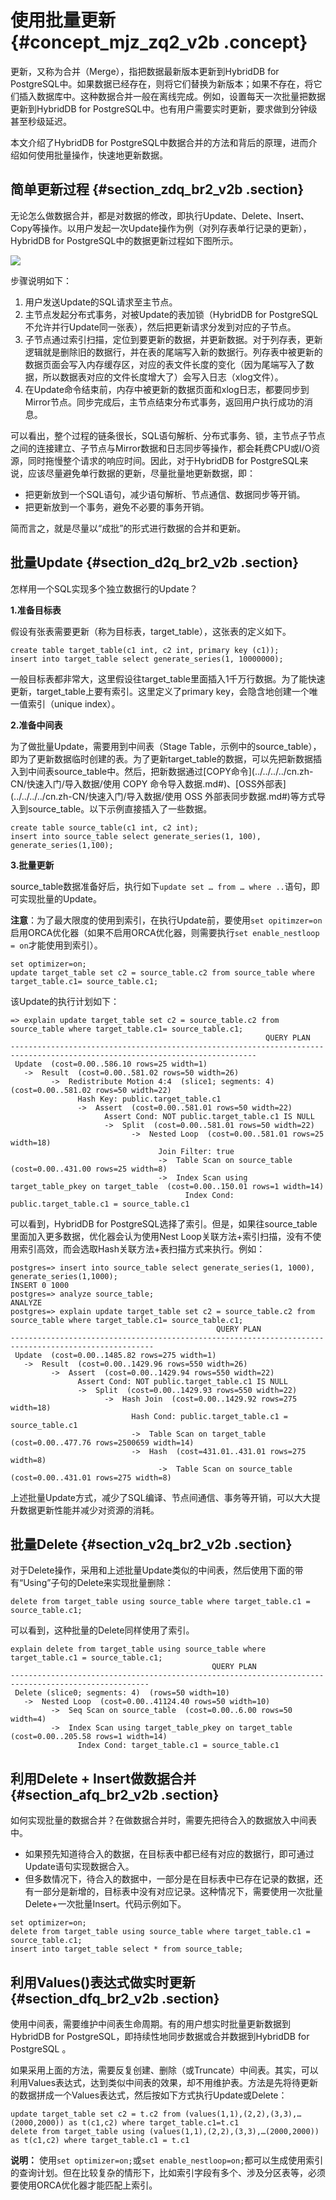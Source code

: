 # 使用批量更新 {#concept_mjz_zq2_v2b .concept}

更新，又称为合并（Merge），指把数据最新版本更新到HybridDB for PostgreSQL中。如果数据已经存在，则将它们替换为新版本；如果不存在，将它们插入数据库中。这种数据合并一般在离线完成。例如，设置每天一次批量把数据更新到HybridDB for PostgreSQL中。也有用户需要实时更新，要求做到分钟级甚至秒级延迟。

本文介绍了HybridDB for PostgreSQL中数据合并的方法和背后的原理，进而介绍如何使用批量操作，快速地更新数据。

## 简单更新过程 {#section_zdq_br2_v2b .section}

无论怎么做数据合并，都是对数据的修改，即执行Update、Delete、Insert、Copy等操作。以用户发起一次Update操作为例（对列存表单行记录的更新），HybridDB for PostgreSQL中的数据更新过程如下图所示。

![](http://static-aliyun-doc.oss-cn-hangzhou.aliyuncs.com/assets/img/16862/15380134549770_zh-CN.png)

步骤说明如下：

1.  用户发送Update的SQL请求至主节点。
2.  主节点发起分布式事务，对被Update的表加锁（HybridDB for PostgreSQL不允许并行Update同一张表），然后把更新请求分发到对应的子节点。
3.  子节点通过索引扫描，定位到要更新的数据，并更新数据。对于列存表，更新逻辑就是删除旧的数据行，并在表的尾端写入新的数据行。列存表中被更新的数据页面会写入内存缓存区，对应的表文件长度的变化（因为尾端写入了数据，所以数据表对应的文件长度增大了）会写入日志（xlog文件）。
4.  在Update命令结束前，内存中被更新的数据页面和xlog日志，都要同步到Mirror节点。同步完成后，主节点结束分布式事务，返回用户执行成功的消息。

可以看出，整个过程的链条很长，SQL语句解析、分布式事务、锁，主节点子节点之间的连接建立、子节点与Mirror数据和日志同步等操作，都会耗费CPU或I/O资源，同时拖慢整个请求的响应时间。因此，对于HybridDB for PostgreSQL来说，应该尽量避免单行数据的更新，尽量批量地更新数据，即：

-   把更新放到一个SQL语句，减少语句解析、节点通信、数据同步等开销。
-   把更新放到一个事务，避免不必要的事务开销。

简而言之，就是尽量以“成批”的形式进行数据的合并和更新。

## 批量Update {#section_d2q_br2_v2b .section}

怎样用一个SQL实现多个独立数据行的Update？

**1.准备目标表**

假设有张表需要更新（称为目标表，target\_table），这张表的定义如下。

```
create table target_table(c1 int, c2 int, primary key (c1));
insert into target_table select generate_series(1, 10000000);
```

一般目标表都非常大，这里假设往target\_table里面插入1千万行数据。为了能快速更新，target\_table上要有索引。这里定义了primary key，会隐含地创建一个唯一值索引（unique index）。

**2.准备中间表**

为了做批量Update，需要用到中间表（Stage Table，示例中的source\_table），即为了更新数据临时创建的表。为了更新target\_table的数据，可以先把新数据插入到中间表source\_table中。然后，把新数据通过[COPY命令](../../../../cn.zh-CN/快速入门/导入数据/使用 COPY 命令导入数据.md#)、[OSS外部表](../../../../cn.zh-CN/快速入门/导入数据/使用 OSS 外部表同步数据.md#)等方式导入到source\_table。以下示例直接插入了一些数据。

```
create table source_table(c1 int, c2 int);
insert into source_table select generate_series(1, 100), generate_series(1,100);
```

**3.批量更新**

source\_table数据准备好后，执行如下`update set … from … where ..`语句，即可实现批量的Update。

**注意**：为了最大限度的使用到索引，在执行Update前，要使用`set opitimzer=on`启用ORCA优化器（如果不启用ORCA优化器，则需要执行`set enable_nestloop = on`才能使用到索引）。

```
set optimizer=on;
update target_table set c2 = source_table.c2 from source_table where target_table.c1= source_table.c1;
```

该Update的执行计划如下：

```
=> explain update target_table set c2 = source_table.c2 from source_table where target_table.c1= source_table.c1;
                                                         QUERY PLAN
-----------------------------------------------------------------------------------------------------------------------------
 Update  (cost=0.00..586.10 rows=25 width=1)
   ->  Result  (cost=0.00..581.02 rows=50 width=26)
         ->  Redistribute Motion 4:4  (slice1; segments: 4)  (cost=0.00..581.02 rows=50 width=22)
               Hash Key: public.target_table.c1
               ->  Assert  (cost=0.00..581.01 rows=50 width=22)
                     Assert Cond: NOT public.target_table.c1 IS NULL
                     ->  Split  (cost=0.00..581.01 rows=50 width=22)
                           ->  Nested Loop  (cost=0.00..581.01 rows=25 width=18)
                                 Join Filter: true
                                 ->  Table Scan on source_table  (cost=0.00..431.00 rows=25 width=8)
                                 ->  Index Scan using target_table_pkey on target_table  (cost=0.00..150.01 rows=1 width=14)
                                       Index Cond: public.target_table.c1 = source_table.c1
```

可以看到，HybridDB for PostgreSQL选择了索引。但是，如果往source\_table里面加入更多数据，优化器会认为使用Nest Loop关联方法+索引扫描，没有不使用索引高效，而会选取Hash关联方法+表扫描方式来执行。例如：

```
postgres=> insert into source_table select generate_series(1, 1000), generate_series(1,1000);
INSERT 0 1000
postgres=> analyze source_table;
ANALYZE
postgres=> explain update target_table set c2 = source_table.c2 from source_table where target_table.c1= source_table.c1;
                                              QUERY PLAN
------------------------------------------------------------------------------------------------------
 Update  (cost=0.00..1485.82 rows=275 width=1)
   ->  Result  (cost=0.00..1429.96 rows=550 width=26)
         ->  Assert  (cost=0.00..1429.94 rows=550 width=22)
               Assert Cond: NOT public.target_table.c1 IS NULL
               ->  Split  (cost=0.00..1429.93 rows=550 width=22)
                     ->  Hash Join  (cost=0.00..1429.92 rows=275 width=18)
                           Hash Cond: public.target_table.c1 = source_table.c1
                           ->  Table Scan on target_table  (cost=0.00..477.76 rows=2500659 width=14)
                           ->  Hash  (cost=431.01..431.01 rows=275 width=8)
                                 ->  Table Scan on source_table  (cost=0.00..431.01 rows=275 width=8)
```

上述批量Update方式，减少了SQL编译、节点间通信、事务等开销，可以大大提升数据更新性能并减少对资源的消耗。

## 批量Delete {#section_v2q_br2_v2b .section}

对于Delete操作，采用和上述批量Update类似的中间表，然后使用下面的带有“Using”子句的Delete来实现批量删除：

```
delete from target_table using source_table where target_table.c1 = source_table.c1;
```

可以看到，这种批量的Delete同样使用了索引。

```
explain delete from target_table using source_table where target_table.c1 = source_table.c1;
                                             QUERY PLAN
-----------------------------------------------------------------------------------------------------
 Delete (slice0; segments: 4)  (rows=50 width=10)
   ->  Nested Loop  (cost=0.00..41124.40 rows=50 width=10)
         ->  Seq Scan on source_table  (cost=0.00..6.00 rows=50 width=4)
         ->  Index Scan using target_table_pkey on target_table  (cost=0.00..205.58 rows=1 width=14)
               Index Cond: target_table.c1 = source_table.c1
```

## 利用Delete + Insert做数据合并 {#section_afq_br2_v2b .section}

如何实现批量的数据合并？在做数据合并时，需要先把待合入的数据放入中间表中。

-   如果预先知道待合入的数据，在目标表中都已经有对应的数据行，即可通过Update语句实现数据合入。
-   但多数情况下，待合入的数据中，一部分是在目标表中已存在记录的数据，还有一部分是新增的，目标表中没有对应记录。这种情况下，需要使用一次批量Delete+一次批量Insert。代码示例如下。

```
set optimizer=on;
delete from target_table using source_table where target_table.c1 = source_table.c1;
insert into target_table select * from source_table;
```

## 利用Values\(\)表达式做实时更新 {#section_dfq_br2_v2b .section}

使用中间表，需要维护中间表生命周期。有的用户想实时批量更新数据到HybridDB for PostgreSQL，即持续性地同步数据或合并数据到HybridDB for PostgreSQL 。

如果采用上面的方法，需要反复创建、删除（或Truncate）中间表。其实，可以利用Values表达式，达到类似中间表的效果，却不用维护表。方法是先将待更新的数据拼成一个Values表达式，然后按如下方式执行Update或Delete：

```
update target_table set c2 = t.c2 from (values(1,1),(2,2),(3,3),…(2000,2000)) as t(c1,c2) where target_table.c1=t.c1
delete from target_table using (values(1,1),(2,2),(3,3),…(2000,2000)) as t(c1,c2) where target_table.c1 = t.c1
```

**说明：** 使用`set optimizer=on;`或`set enable_nestloop=on;`都可以生成使用索引的查询计划。但在比较复杂的情形下，比如索引字段有多个、涉及分区表等，必须要使用ORCA优化器才能匹配上索引。


